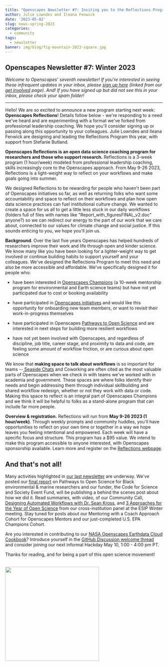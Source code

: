 ```yaml
---
title: "Openscapes Newsletter #7: Inviting you to the Reflections Program"
author: Julie Lowndes and Ileana Fenwick
date: '2023-05-02'
slug: news-spring-2023
categories:
  - community
tags:
  - newsletter
banner: img/blog/fig-mountain-2023-square.jpg
---
```


## Openscapes Newsletter #7: Winter 2023

*Welcome to Openscapes' seventh newsletter! If you're interested in seeing these infrequent updates in your inbox, please [sign up here](https://docs.google.com/forms/d/e/1FAIpQLSdgVXRp3V-w94GPWkR31RUfyBl37EphdQSlCOcnyeNlf8OLWw/viewform) (linked from our [get involved](https://openscapes.org/contact) page). And! If you have signed up but did not see this in your inbox, please check your spam folder!*

------------------------------------------------------------------------

Hello! We are so excited to announce a new program starting next week: **Openscapes Reflections**! Details follow below - we\'re responding to a need we\'ve heard and are experimenting with a format we\'ve forked from professional leadership coaching. We hope you\'ll consider signing up or passing along this opportunity to your colleagues. Julie Lowndes and Ileana Fenwick are designing and leading the Reflections Program this year, with support from Stefanie Butland.

**Openscapes Reflections is an open data science coaching program for researchers and those who support research.** Reflections is a 3-week program (1 hour/week) modeled from professional leadership coaching, skills increasingly core to the Openscapes approach. From May 9-26 2023, Reflections is a light-weight way to reflect on your workflows and make goals going into summer.

We designed Reflections to be rewarding for people who haven\'t been part of Openscapes initiatives so far, as well as returning folks who want some accountability and space to reflect on their workflows and plan how open data science practices can fuel institutional culture change. We wanted to create a space for us all to get a little less stuck in our daily workflows (folders full of files with names like \"Report_with_figuresFINAL_v2.doc\" anyone?) so we can redirect our energy to the part of our work that we care about, connected to our values for climate change and social justice. If this sounds enticing to you, we hope you\'ll join us.

**Background**. Over the last five years Openscapes has helped hundreds of researchers improve their work and life through open and kinder science. We know many like you have been looking for a lighter-weight way to get involved or continue building habits to support yourself and your colleagues. We\'ve designed the Reflections Program to meet this need and also be more accessible and affordable. We\'ve specifically designed it for people who:

-   have been interested in [Openscapes Champions](https://openscapes.org/champions) (a 10-week mentorship program for environmental and Earth science teams) but have not yet participated due to cost or booking availability 

-   have participated in [Openscapes initiatives](https://www.openscapes.org/initiatives/) and would like this opportunity for onboarding new team members, or want to revisit their work-in-progress themselves

-   have participated in Openscapes [Pathways to Open Science](https://openscapes.github.io/pathways-to-open-science/) and are interested in next steps for building more resilient workflows

-   have not yet been involved with Openscapes, and regardless of discipline, job title, career stage, and proximity to data and code, are feeling some amount of workflow friction, or are curious about open science

We know that **making space to talk about workflows** is so important for teams --[ Seaside Chats](https://openscapes.github.io/supercharge-research/) and Coworking are often cited as the most valuable parts of Openscapes when we check in with teams we\'ve worked with in academia and government. These spaces are where folks identify their needs and begin addressing them through individual skillbuilding and shared workflow redesign, whether or not they work with data or code. Making this space to reflect is an integral part of Openscapes Champions and we think it will be helpful to folks as a stand-alone program that can include far more people.

**Overview & registration.** Reflections will run from **May 9-26 2023 (1 hour/week)**. Through weekly prompts and community huddles, you\'ll have opportunities to reflect on your own time or together in a way we hope leaves you feeling intentional and empowered. Each week will have a specific focus and structure. This program has a \$95 value. We intend to make this program accessible to anyone interested, with Openscapes sponsorship available. Learn more and register on the [Reflections webpage](https://openscapes.github.io/booklet).

## And that\'s not all!

Many activities highlighted in [our last newsletter](https://www.openscapes.org/blog/2023/02/21/news-february-2023/) are underway. We\'ve posted our [final report](https://openscapes.org/blog/2023/04/26/pathways-report/) on Pathways to Open Science for Black environmental & marine researchers and our funder, the Code for Science and Society Event Fund, will be publishing a behind the scenes post about how we did it. Read summaries, with video, of our Community Call, [Designing Automated Workflows with Dr. Sean Kross,](https://www.openscapes.org/blog/2023/04/06/kyber/) and [3 Approaches for the Year of Open Science](https://www.openscapes.org/blog/2023/03/16/esip-winter-2023/) from our cross-institution panel at the ESIP Winter meeting. Stay tuned for posts about our Mentoring with a Coach Approach Cohort for Openscapes Mentors and our just-completed U.S. EPA Champions Cohort.

Are you interested in contributing to our [NASA Openscapes Earthdata Cloud Cookbook](https://nasa-openscapes.github.io/earthdata-cloud-cookbook/)? Introduce yourself in the [GitHub Discussion welcome thread](https://github.com/NASA-Openscapes/earthdata-cloud-cookbook/discussions/192) and consider joining our next informal Hackday May 10, 1:00 - 4:00 pm PT.

Thanks for reading, and for being a part of this open science movement!

<br> <img src="/img/blog/fig-mountain-2023-square.jpg" width="300px"> <br>
